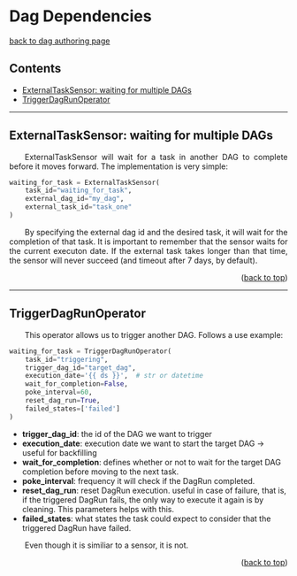 # Dag Dependencies

[back to dag authoring page](https://github.com/KattsonBastos/astro-airflow-certification/tree/main/dag_authoring)


<a name="readme-top"></a>

<p id="contents"></p>

## Contents
- <a href="#sensor">ExternalTaskSensor: waiting for multiple DAGs</a>
- <a href="#operator">TriggerDagRunOperator</a>

---
<p id="sensor"></p>
  
## ExternalTaskSensor: waiting for multiple DAGs

<p align="justify">
&ensp;&ensp;&ensp;&ensp;ExternalTaskSensor will wait for a task in another DAG to complete before it moves forward. The implementation is very simple:
</p>


```python
waiting_for_task = ExternalTaskSensor(
    task_id="waiting_for_task",
    external_dag_id="my_dag",
    external_task_id="task_one"
)

```

<p align="justify">
&ensp;&ensp;&ensp;&ensp;By specifying the external dag id and the desired task, it will wait for the completion of that task. It is important to remember that the sensor waits for the current executon date. If the external task takes longer than that time, the sensor will never succeed (and timeout after 7 days, by default).
</p>

<p align="right">(<a href="#readme-top">back to top</a>)</p>

---
<p id="operator"></p>
  
## TriggerDagRunOperator

<p align="justify">
&ensp;&ensp;&ensp;&ensp;This operator allows us to trigger another DAG. Follows a use example:
</p>

```python
waiting_for_task = TriggerDagRunOperator(
    task_id="triggering",
    trigger_dag_id="target_dag",
    execution_date='{{ ds }}',  # str or datetime
    wait_for_completion=False,
    poke_interval=60,
    reset_dag_run=True,
    failed_states=['failed']
)

```

- **trigger_dag_id**: the id of the DAG we want to trigger
- **execution_date**: execution date we want to start the target DAG -> useful for backfilling
- **wait_for_completion**: defines whether or not to wait for the target DAG completion before moving to the next task.
- **poke_interval**: frequency it will check if the DagRun completed.
- **reset_dag_run**: reset DagRun execution. useful in case of failure, that is, if the triggered DagRun fails, the only way to execute it again is by cleaning. This parameters helps with this.
- **failed_states**: what states the task could expect to consider that the triggered DagRun have failed.

<p align="justify">
&ensp;&ensp;&ensp;&ensp;Even though it is similiar to a sensor, it is not.
</p>

<p align="right">(<a href="#readme-top">back to top</a>)</p>
